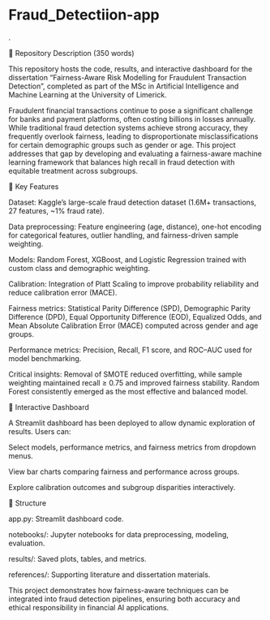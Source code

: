# Fraud_Detectiion-app
.

📌 Repository Description (350 words)

This repository hosts the code, results, and interactive dashboard for the dissertation “Fairness-Aware Risk Modelling for Fraudulent Transaction Detection”, completed as part of the MSc in Artificial Intelligence and Machine Learning at the University of Limerick.

Fraudulent financial transactions continue to pose a significant challenge for banks and payment platforms, often costing billions in losses annually. While traditional fraud detection systems achieve strong accuracy, they frequently overlook fairness, leading to disproportionate misclassifications for certain demographic groups such as gender or age. This project addresses that gap by developing and evaluating a fairness-aware machine learning framework that balances high recall in fraud detection with equitable treatment across subgroups.

🔹 Key Features

Dataset: Kaggle’s large-scale fraud detection dataset (1.6M+ transactions, 27 features, ~1% fraud rate).

Data preprocessing: Feature engineering (age, distance), one-hot encoding for categorical features, outlier handling, and fairness-driven sample weighting.

Models: Random Forest, XGBoost, and Logistic Regression trained with custom class and demographic weighting.

Calibration: Integration of Platt Scaling to improve probability reliability and reduce calibration error (MACE).

Fairness metrics: Statistical Parity Difference (SPD), Demographic Parity Difference (DPD), Equal Opportunity Difference (EOD), Equalized Odds, and Mean Absolute Calibration Error (MACE) computed across gender and age groups.

Performance metrics: Precision, Recall, F1 score, and ROC–AUC used for model benchmarking.

Critical insights: Removal of SMOTE reduced overfitting, while sample weighting maintained recall ≥ 0.75 and improved fairness stability. Random Forest consistently emerged as the most effective and balanced model.

🔹 Interactive Dashboard

A Streamlit dashboard has been deployed to allow dynamic exploration of results. Users can:

Select models, performance metrics, and fairness metrics from dropdown menus.

View bar charts comparing fairness and performance across groups.

Explore calibration outcomes and subgroup disparities interactively.

🔹 Structure

app.py: Streamlit dashboard code.

notebooks/: Jupyter notebooks for data preprocessing, modeling, evaluation.

results/: Saved plots, tables, and metrics.

references/: Supporting literature and dissertation materials.

This project demonstrates how fairness-aware techniques can be integrated into fraud detection pipelines, ensuring both accuracy and ethical responsibility in financial AI applications.
